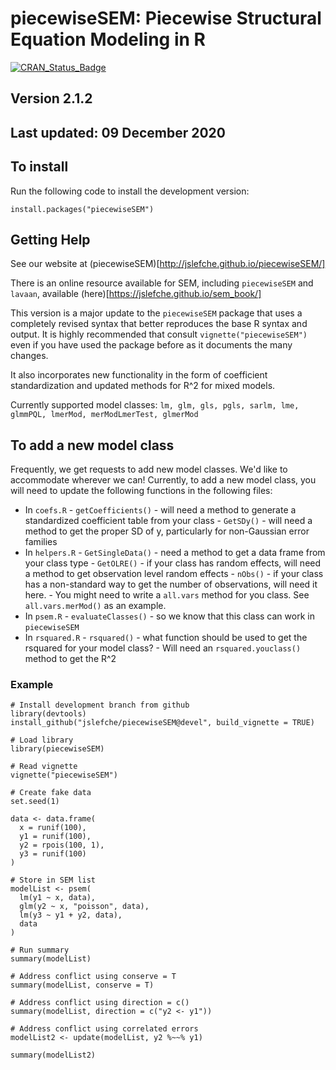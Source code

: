 # piecewiseSEM: Piecewise Structural Equation Modeling in R
[![CRAN\_Status\_Badge](http://www.r-pkg.org/badges/version/piecewiseSEM)](https://cran.r-project.org/package=piecewiseSEM)

## Version 2.1.2
## Last updated: 09 December 2020

## To install

Run the following code to install the development version:
```
install.packages("piecewiseSEM")
```

## Getting Help
See our website at (piecewiseSEM)[http://jslefche.github.io/piecewiseSEM/]

There is an online resource available for SEM, including `piecewiseSEM` and `lavaan`, available (here)[https://jslefche.github.io/sem_book/]

This version is a major update to the `piecewiseSEM` package that uses a completely revised syntax that better reproduces the base R syntax and output. It is highly recommended that consult `vignette("piecewiseSEM")` even if you have used the package before as it documents the many changes.

It also incorporates new functionality in the form of coefficient standardization and updated methods for R^2 for mixed models.

Currently supported model classes: `lm, glm, gls, pgls, sarlm, lme, glmmPQL, lmerMod, merModLmerTest, glmerMod`

## To add a new model class
Frequently, we get requests to add new model classes. We'd like to accommodate wherever we can! Currently, to add a new model class, you will need to update the following functions in the following files:  
- In `coefs.R`
      - `getCoefficients()` - will need a method to generate a standardized coefficient table from your class
      - `GetSDy()` - will need a method to get the proper SD of y, particularly for non-Gaussian error families
- In `helpers.R`
      - `GetSingleData()` - need a method to get a data frame from your class type
      - `GetOLRE()` - if your class has random effects, will need a method to get observation level random effects
      - `nObs()` - if your class has a non-standard way to get the number of observations, will need it here.
      - You might need to write a `all.vars` method for you class. See `all.vars.merMod()` as an example.
- In `psem.R`
      - `evaluateClasses()` - so we know that this class can work in `piecewiseSEM`
- In `rsquared.R`
      - `rsquared()` - what function should be used to get the rsquared for your model class?
      - Will need an `rsquared.youclass()` method to get the R^2

### Example
```
# Install development branch from github
library(devtools)
install_github("jslefche/piecewiseSEM@devel", build_vignette = TRUE)

# Load library
library(piecewiseSEM)

# Read vignette
vignette("piecewiseSEM")

# Create fake data
set.seed(1)

data <- data.frame(
  x = runif(100),
  y1 = runif(100),
  y2 = rpois(100, 1),
  y3 = runif(100)
)

# Store in SEM list
modelList <- psem(
  lm(y1 ~ x, data),
  glm(y2 ~ x, "poisson", data),
  lm(y3 ~ y1 + y2, data),
  data
)

# Run summary
summary(modelList)

# Address conflict using conserve = T
summary(modelList, conserve = T)

# Address conflict using direction = c()
summary(modelList, direction = c("y2 <- y1"))

# Address conflict using correlated errors
modelList2 <- update(modelList, y2 %~~% y1)

summary(modelList2)
```
